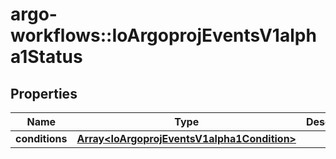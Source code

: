 # argo-workflows::IoArgoprojEventsV1alpha1Status

## Properties
Name | Type | Description | Notes
------------ | ------------- | ------------- | -------------
**conditions** | [**Array&lt;IoArgoprojEventsV1alpha1Condition&gt;**](IoArgoprojEventsV1alpha1Condition.md) |  | [optional] 


